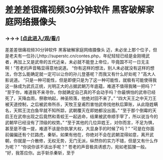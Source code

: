 # 差差差很痛视频30分钟软件 黑客破解家庭网络摄像头

### →→→ <a href="http://3t3e.com/index.html">[点此进入/观/看/]</a>

差差差很痛视频30分钟软件 黑客破解家庭网络摄像头
迈，未必坐上那个位子，但是老夫有一位孙儿http://superstc.cn/contes.php，年纪轻轻已经是金刚境武者，再加上又是武帝的五代近亲，未必就不能登上帝位，毕竟国不可一日无主啊！”苍老的声音略显得意地说道。
    “你有这样的想法，别人未必就没有这样的想法，你怎么能确定就一定可以让你的孙儿登基呢？而我又有什么好处呢？”高大人影说道。
    “只是一种可能性，但是即便只是为了这一种可能性，就极有可能使得我这一脉成为武氏正统，光明正大的占据武朝万年底蕴，难道不值得我赌一把吗？”
    “至于你，难道我不来寻你，你就确定自己真的不会动手吗？你最惧怕的武帝已经死了，天降血雨，祭歌响起，神圣陨落，他绝对回不来了。”
    “四大天王之中天刀王被天道控制，之后被武帝所杀，天牧王皇甫烈害怕武帝找他秋后算账，从此隐姓瞒名，天熙王沈白鱼早就不知所踪，武朝覆灭在即她都没出面。”
    “至于那个倒霉的天启王在武帝出现之后竟然和青蛟王一起逃命，结果被武帝顺手宰了，所以说当今的武朝早已经没有了顶级的权势。”
    “至于其他的几位异姓王，对你而言，不足为惧，甚至是不值一提，难道不该是你执掌大权，大显身手的时候了吗？”
    “可是在你面前偏偏还有个拦路虎，秦斩。如果有他在，你绝对不会在武朝混得如意，离开武朝，你就是一介散修，无权无势，无门无派，纵然你的实力不错，但是又有什么作为呢？”
    “你说你该不该出手呢？”
    苍老的声音极具诱惑力，宛如老狐狸一般。
    “好，我答应你。出手斩杀秦斩，至于
